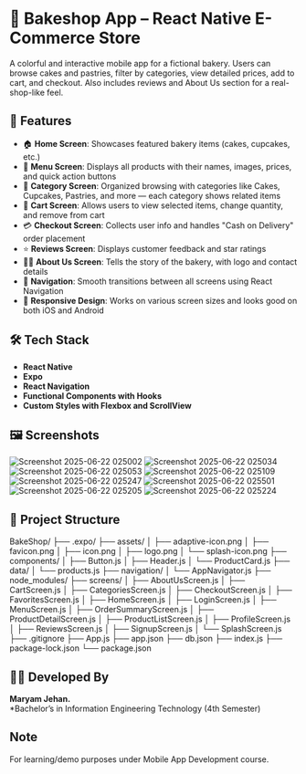 # 🧁 Bakeshop App – React Native E-Commerce Store

A colorful and interactive mobile app for a fictional bakery. Users can browse cakes and pastries, filter by categories, view detailed prices, add to cart, and checkout. Also includes reviews and About Us section for a real-shop-like feel.

## 📱 Features

- 🏠 **Home Screen**: Showcases featured bakery items (cakes, cupcakes, etc.)
- 🧾 **Menu Screen**: Displays all products with their names, images, prices, and quick action buttons
- 📂 **Category Screen**: Organized browsing with categories like Cakes, Cupcakes, Pastries, and more — each category shows related items
- 🧺 **Cart Screen**: Allows users to view selected items, change quantity, and remove from cart
- 💳 **Checkout Screen**: Collects user info and handles "Cash on Delivery" order placement
- ⭐ **Reviews Screen**: Displays customer feedback and star ratings
- 🧑‍🍳 **About Us Screen**: Tells the story of the bakery, with logo and contact details
- 🔄 **Navigation**: Smooth transitions between all screens using React Navigation
- 🎨 **Responsive Design**: Works on various screen sizes and looks good on both iOS and Android

## 🛠 Tech Stack

- **React Native**
- **Expo**
- **React Navigation**
- **Functional Components with Hooks**
- **Custom Styles with Flexbox and ScrollView**

## 🖼️ Screenshots
![Screenshot 2025-06-22 025002](https://github.com/user-attachments/assets/a00d68ef-2985-40a7-9a1e-358528b41b32)
![Screenshot 2025-06-22 025034](https://github.com/user-attachments/assets/7c623097-2658-44d9-8bfe-a27cda924a4b)
![Screenshot 2025-06-22 025053](https://github.com/user-attachments/assets/09e1ac70-9053-4771-b194-7a53dc18d337)
![Screenshot 2025-06-22 025109](https://github.com/user-attachments/assets/5e44dfc3-f648-4754-84bf-ded96334f61d)
![Screenshot 2025-06-22 025247](https://github.com/user-attachments/assets/603afe13-5400-4b03-91bb-1bf3ea57aa95)
![Screenshot 2025-06-22 025501](https://github.com/user-attachments/assets/c38d2a84-7258-4da0-8086-f4fcfc4e578f)
![Screenshot 2025-06-22 025205](https://github.com/user-attachments/assets/9da7ceed-6525-4537-a221-277938c01f90)
![Screenshot 2025-06-22 025224](https://github.com/user-attachments/assets/124daa52-1c6d-440e-92c8-84efcd45f327)

## 📂 Project Structure
BakeShop/
├── .expo/
├── assets/
│   ├── adaptive-icon.png
│   ├── favicon.png
│   ├── icon.png
│   ├── logo.png
│   └── splash-icon.png
├── components/
│   ├── Button.js
│   ├── Header.js
│   └── ProductCard.js
├── data/
│   └── products.js
├── navigation/
│   └── AppNavigator.js
├── node_modules/
├── screens/
│   ├── AboutUsScreen.js
│   ├── CartScreen.js
│   ├── CategoriesScreen.js
│   ├── CheckoutScreen.js
│   ├── FavoritesScreen.js
│   ├── HomeScreen.js
│   ├── LoginScreen.js
│   ├── MenuScreen.js
│   ├── OrderSummaryScreen.js
│   ├── ProductDetailScreen.js
│   ├── ProductListScreen.js
│   ├── ProfileScreen.js
│   ├── ReviewsScreen.js
│   ├── SignupScreen.js
│   └── SplashScreen.js
├── .gitignore
├── App.js
├── app.json
├── db.json
├── index.js
├── package-lock.json
└── package.json

## 👩‍💻 Developed By
**Maryam Jehan.**  
*Bachelor’s in Information Engineering Technology (4th Semester)

## Note
For learning/demo purposes under Mobile App Development course.

